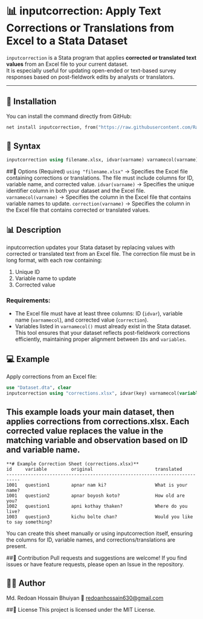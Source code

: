 # 📊 inputcorrection: Apply Text Corrections or Translations from Excel to a Stata Dataset

`inputcorrection` is a Stata program that applies **corrected or translated text values** from an Excel file to your current dataset.  
It is especially useful for updating open-ended or text-based survey responses based on post-fieldwork edits by analysts or translators.

---

## 🚀 Installation

You can install the command directly from GitHub:
```stata
net install inputcorrection, from("https://raw.githubusercontent.com/RanaRedoan/inputcorrection/main") replace
```
## 📖 Syntax
```stata
inputcorrection using filename.xlsx, idvar(varname) varnamecol(varname) correction(varname)
```

##📌 Options (Required)
`using "filename.xlsx"` → Specifies the Excel file containing corrections or translations. The file must include columns for ID, variable name, and corrected value.
`idvar(varname)` → Specifies the unique identifier column in both your dataset and the Excel file.
`varnamecol(varname)` → Specifies the column in the Excel file that contains variable names to update.
`correction(varname)` → Specifies the column in the Excel file that contains corrected or translated values.

## 📊 Description
inputcorrection updates your Stata dataset by replacing values with corrected or translated text from an Excel file.
The correction file must be in long format, with each row containing:

1. Unique ID
2. Variable name to update
3. Corrected value

### Requirements:
- The Excel file must have at least three columns: ID (`idvar`), variable name (`varnamecol`), and corrected value (`correction`).
- Variables listed in  `varnamecol()` must already exist in the Stata dataset.
This tool ensures that your dataset reflects post-fieldwork corrections efficiently, maintaining proper alignment between `IDs` and `variables`.

## 💻 Example
Apply corrections from an Excel file:
```stata
use "Dataset.dta", clear
inputcorrection using "corrections.xlsx", idvar(key) varnamecol(variable) correction(translated)
```
This example loads your main dataset, then applies corrections from corrections.xlsx.
Each corrected value replaces the value in the matching variable and observation based on ID and variable name.
---
```text
**# Example Correction Sheet (corrections.xlsx)**
id     variable         original                       translated
---------------------------------------------------------------------------
1001   question1        apnar nam ki?                  What is your name?
1001   question2        apnar boyosh koto?             How old are you?
1002   question1        apni kothay thaken?            Where do you live?
1003   question3        kichu bolte chan?              Would you like to say something?
```
You can create this sheet manually or using inputcorrection itself, ensuring the columns for ID, variable names, and corrections/translations are present.

##🤝 Contribution
Pull requests and suggestions are welcome!
If you find issues or have feature requests, please open an Issue in the repository.

## 👨‍💻 Author
Md. Redoan Hossain Bhuiyan
📧 redoanhossain630@gmail.com

##📌 License
This project is licensed under the MIT License.
